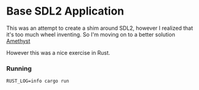 # Base SDL2 Application
This was an attempt to create a shim around SDL2, however I realized that it's
too much wheel inventing. So I'm moving on to a better solution [Amethyst](https://github.com/amethyst/amethyst/)

However this was a nice exercise in Rust.


### Running
`RUST_LOG=info cargo run`
